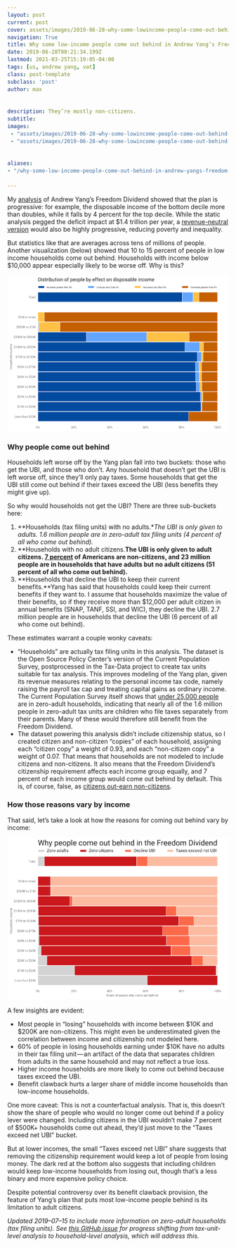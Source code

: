 ```yaml
---
layout: post
current: post
cover: assets/images/2019-06-28-why-some-lowincome-people-come-out-behind-in-andrew-yangs-freedom-dividend-1.png 
navigation: True
title: Why some low-income people come out behind in Andrew Yang’s Freedom Dividend
date: 2019-06-28T00:21:34.199Z
lastmod: 2021-03-25T15:19:05-04:00
tags: [us, andrew yang, vat]
class: post-template
subclass: 'post'
author: max


description: They’re mostly non-citizens.
subtitle: 
images:
 - "assets/images/2019-06-28-why-some-lowincome-people-come-out-behind-in-andrew-yangs-freedom-dividend-0.jpg"
 - "assets/images/2019-06-28-why-some-lowincome-people-come-out-behind-in-andrew-yangs-freedom-dividend-1.png"


aliases:
- "/why-some-low-income-people-come-out-behind-in-andrew-yangs-freedom-dividend-c95d0f1cc433"

---
```


My [analysis](https://medium.com/ubicenter/distributional-analysis-of-andrew-yangs-freedom-dividend-d8dab818bf1b) of Andrew Yang’s Freedom Dividend showed that the plan is progressive: for example, the disposable income of the bottom decile more than doubles, while it falls by 4 percent for the top decile. While the static analysis pegged the deficit impact at $1.4 trillion per year, a [revenue-neutral version](https://medium.com/ubicenter/a-revenue-neutral-version-of-andrew-yangs-freedom-dividend-d7d517dbeeea?postPublishedType=initial) would also be highly progressive, reducing poverty and inequality.

But statistics like that are averages across tens of millions of people. Another visualization (below) showed that 10 to 15 percent of people in low income households come out behind. Households with income below $10,000 appear especially likely to be worse off. Why is this?

![](assets/images/2019-06-28-why-some-lowincome-people-come-out-behind-in-andrew-yangs-freedom-dividend-0.jpg#layoutTextWidth)

### Why people come out behind

Households left worse off by the Yang plan fall into two buckets: those who get the UBI, and those who don’t. Any household that doesn’t get the UBI is left worse off, since they’ll only pay taxes. Some households that get the UBI still come out behind if their taxes exceed the UBI (less benefits they might give up).

So why would households not get the UBI? There are three sub-buckets here:

1. **Households (tax filing units) with no adults.**The UBI is only given to adults. 1.6 million people are in zero-adult tax filing units (4 percent of all who come out behind).*
2. **Households with no adult citizens.**The UBI is only given to adult citizens. [7 percent](https://www.kff.org/other/state-indicator/distribution-by-citizenship-status/) of Americans are non-citizens, and 23 million people are in households that have adults but no adult citizens (51 percent of all who come out behind).**
3. **Households that decline the UBI to keep their current benefits.**Yang has said that households could keep their current benefits if they want to. I assume that households maximize the value of their benefits, so if they receive more than $12,000 per adult citizen in annual benefits (SNAP, TANF, SSI, and WIC), they decline the UBI. 2.7 million people are in households that decline the UBI (6 percent of all who come out behind).

These estimates warrant a couple wonky caveats:

- “Households” are actually tax filing units in this analysis. The dataset is the Open Source Policy Center’s version of the Current Population Survey, postprocessed in the Tax-Data project to create tax units suitable for tax analysis. This improves modeling of the Yang plan, given its revenue measures relating to the personal income tax code, namely raising the payroll tax cap and treating capital gains as ordinary income. The Current Population Survey itself shows that [under 25,000 people](https://github.com/PSLmodels/taxdata/issues/321) are in zero-adult households, indicating that nearly all of the 1.6 million people in zero-adult tax units are children who file taxes separately from their parents. Many of these would therefore still benefit from the Freedom Dividend.
- The dataset powering this analysis didn’t include citizenship status, so I created citizen and non-citizen “copies” of each household, assigning each “citizen copy” a weight of 0.93, and each “non-citizen copy” a weight of 0.07. That means that households are not modeled to include citizens and non-citizens. It also means that the Freedom Dividend’s citizenship requirement affects each income group equally, and 7 percent of each income group would come out behind by default. This is, of course, false, as [citizens out-earn non-citizens](https://www.forbes.com/sites/niallmccarthy/2017/03/07/the-massive-wage-gap-between-u-s-citizens-and-immigrants-infographic/#23c3321c3e65).

### How those reasons vary by income

That said, let’s take a look at how the reasons for coming out behind vary by income:

![](assets/images/2019-06-28-why-some-lowincome-people-come-out-behind-in-andrew-yangs-freedom-dividend-1.png#layoutTextWidth)

A few insights are evident:

- Most people in “losing” households with income between $10K and $200K are non-citizens. This might even be underestimated given the correlation between income and citizenship not modeled here.
- 60% of people in losing households earning under $10K have no adults in their tax filing unit — an artifact of the data that separates children from adults in the same household and may not reflect a true loss.
- Higher income households are more likely to come out behind because taxes exceed the UBI.
- Benefit clawback hurts a larger share of middle income households than low-income households.

One more caveat: This is not a counterfactual analysis. That is, this doesn’t show the share of people who would no longer come out behind if a policy lever were changed. Including citizens in the UBI wouldn’t make 7 percent of $500K+ households come out ahead, they’d just move to the “Taxes exceed net UBI” bucket.

But at lower incomes, the small “Taxes exceed net UBI” share suggests that removing the citizenship requirement would keep a lot of people from losing money. The dark red at the bottom also suggests that including children would keep low-income households from losing out, though that’s a less binary and more expensive policy choice.

Despite potential controversy over its benefit clawback provision, the feature of Yang’s plan that puts most low-income people behind is its limitation to adult citizens.

*Updated 2019–07–15 to include more information on zero-adult households (tax filing units). See [this GitHub issue](https://github.com/UBICenter/ubi-center/issues/70) for progress shifting from tax-unit-level analysis to household-level analysis, which will address this.*

